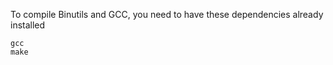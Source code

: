 To compile Binutils and GCC, you need to have these dependencies already installed

```
gcc
make
```
